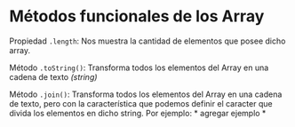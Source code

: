 # Métodos funcionales de los Array

Propiedad `.length`: Nos muestra la cantidad de elementos que posee dicho array.

Método `.toString()`: Transforma todos los elementos del Array en una cadena de texto *(string)*

Método `.join()`: Transforma todos los elementos del Array en una cadena de texto, pero con la característica que podemos definir el caracter que divida los elementos en dicho string.
Por ejemplo: * agregar ejemplo *
